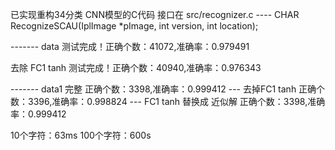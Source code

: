 已实现重构34分类 CNN模型的C代码
接口在 src/recognizer.c ---- CHAR RecognizeSCAU(IplImage *pImage, int version, int location);

------- data
测试完成！正确个数：41072,准确率：0.979491

去除 FC1 tanh
测试完成！正确个数：40940,准确率：0.976343

------- data1
完整
正确个数：3398,准确率：0.999412
--- 去掉FC1 tanh
正确个数：3396,准确率：0.998824
--- FC1 tanh 替换成 近似解
正确个数：3398,准确率：0.999412

10个字符：63ms
100个字符：600s